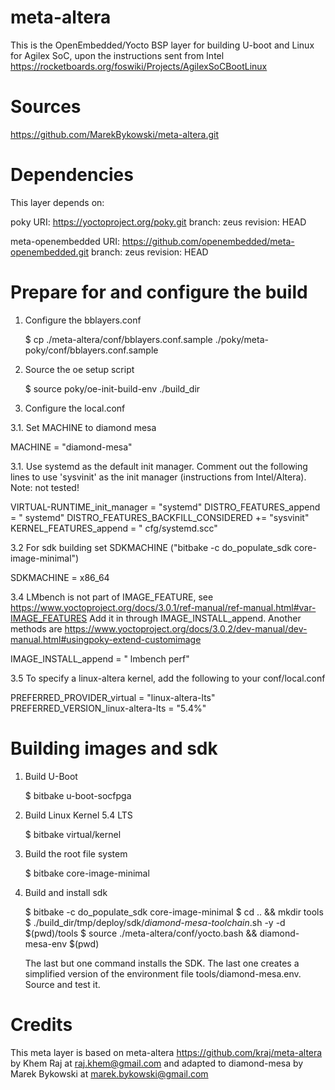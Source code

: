 meta-altera
===========

This is the OpenEmbedded/Yocto BSP layer for building U-boot and Linux
for Agilex SoC, upon the instructions sent from Intel
https://rocketboards.org/foswiki/Projects/AgilexSoCBootLinux

Sources
=======

https://github.com/MarekBykowski/meta-altera.git

Dependencies
============

This layer depends on:

poky
URI: https://yoctoproject.org/poky.git
branch: zeus
revision: HEAD

meta-openembedded
URI: https://github.com/openembedded/meta-openembedded.git
branch: zeus
revision: HEAD

Prepare for and configure the build
===================================

1. Configure the bblayers.conf

   $ cp ./meta-altera/conf/bblayers.conf.sample ./poky/meta-poky/conf/bblayers.conf.sample

2. Source the oe setup script

   $ source poky/oe-init-build-env ./build_dir

3. Configure the local.conf

3.1. Set MACHINE to diamond mesa

   MACHINE = "diamond-mesa"

3.1. Use systemd as the default init manager. Comment out the following lines
     to use 'sysvinit' as the init manager (instructions from Intel/Altera).
     Note: not tested!

   VIRTUAL-RUNTIME_init_manager = "systemd"
   DISTRO_FEATURES_append = " systemd"
   DISTRO_FEATURES_BACKFILL_CONSIDERED += "sysvinit"
   KERNEL_FEATURES_append = " cfg/systemd.scc"

3.2 For sdk building set SDKMACHINE ("bitbake -c do_populate_sdk core-image-minimal")

   SDKMACHINE = x86_64

3.4 LMbench is not part of IMAGE_FEATURE, see
    https://www.yoctoproject.org/docs/3.0.1/ref-manual/ref-manual.html#var-IMAGE_FEATURES
    Add it in through IMAGE_INSTALL_append. Another methods are
    https://www.yoctoproject.org/docs/3.0.2/dev-manual/dev-manual.html#usingpoky-extend-customimage

   IMAGE_INSTALL_append = " lmbench perf"


3.5 To specify a linux-altera kernel, add the following to your conf/local.conf

   PREFERRED_PROVIDER_virtual = "linux-altera-lts"
   PREFERRED_VERSION_linux-altera-lts = "5.4%"

Building images and sdk
=======================

1. Build U-Boot

   $ bitbake u-boot-socfpga

2. Build Linux Kernel 5.4 LTS

   $ bitbake virtual/kernel

3. Build the root file system

   $ bitbake core-image-minimal

4. Build and install sdk

   $ bitbake -c do_populate_sdk core-image-minimal
   $ cd .. && mkdir tools
   $ ./build_dir/tmp/deploy/sdk/*diamond-mesa-toolchain*.sh -y -d $(pwd)/tools
   $ source ./meta-altera/conf/yocto.bash && diamond-mesa-env $(pwd)

   The last but one command installs the SDK. The last one creates a simplified
   version of the environment file tools/diamond-mesa.env. Source and test it.

Credits
=======

This meta layer is based on meta-altera https://github.com/kraj/meta-altera
by Khem Raj at raj.khem@gmail.com and adapted to diamond-mesa by Marek Bykowski
at marek.bykowski@gmail.com
